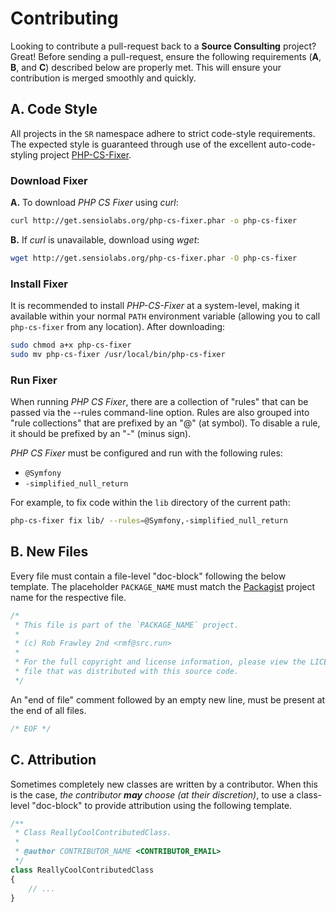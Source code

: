 
# Contributing

Looking to contribute a pull-request back to a **Source Consulting**
project? Great! Before sending a pull-request, ensure the following
requirements (__A__, __B__, and __C__) described below are properly met.
This will ensure your contribution is merged smoothly and quickly.


## A. Code Style

All projects in the `SR` namespace adhere to strict code-style
requirements. The expected style is guaranteed through use of the
excellent auto-code-styling project
[PHP-CS-Fixer](https://github.com/FriendsOfPHP/PHP-CS-Fixer).


### Download Fixer

__A.__ To download *PHP CS Fixer* using *curl*:

```bash
curl http://get.sensiolabs.org/php-cs-fixer.phar -o php-cs-fixer
```

__B.__ If *curl* is unavailable, download using *wget*:

```bash
wget http://get.sensiolabs.org/php-cs-fixer.phar -O php-cs-fixer
```


### Install Fixer

It is recommended to install *PHP-CS-Fixer* at a system-level, making it
available within your normal `PATH` environment variable (allowing you
to call `php-cs-fixer` from any location). After downloading:

```bash
sudo chmod a+x php-cs-fixer
sudo mv php-cs-fixer /usr/local/bin/php-cs-fixer
```


### Run Fixer

When running *PHP CS Fixer*, there are a collection of "rules" that can
be passed via the --rules command-line option. Rules are also grouped
into "rule collections" that are prefixed by an "@" (at symbol). To
disable a rule, it should be prefixed by an "-" (minus sign).

*PHP CS Fixer* must be configured and run with the following rules:
- `@Symfony`
- `-simplified_null_return`

For example, to fix code within the `lib` directory of the current path:

```bash
php-cs-fixer fix lib/ --rules=@Symfony,-simplified_null_return
```


## B. New Files

Every file must contain a file-level "doc-block" following the below
template. The placeholder `PACKAGE_NAME` must match the
[Packagist](https://packagist.org/) project name for the respective file.

```php
/*
 * This file is part of the `PACKAGE_NAME` project.
 *
 * (c) Rob Frawley 2nd <rmf@src.run>
 *
 * For the full copyright and license information, please view the LICENSE.md
 * file that was distributed with this source code.
 */
```

An "end of file" comment followed by an empty new line, must be present
at the end of all files.

```php
/* EOF */

```


## C. Attribution

Sometimes completely new classes are written by a contributor. When
this is the case, *the contributor __may__ choose (at their discretion)*,
to use a class-level "doc-block" to provide attribution using the
following template.

```php
/**
 * Class ReallyCoolContributedClass.
 *
 * @author CONTRIBUTOR_NAME <CONTRIBUTOR_EMAIL>
 */
class ReallyCoolContributedClass
{
    // ...
}
```
